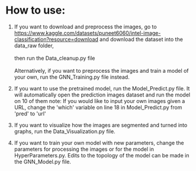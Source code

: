 # How to use:

1. If you want to download and preprocess the images, go to https://www.kaggle.com/datasets/puneet6060/intel-image-classification?resource=download and download the dataset into the data_raw folder,<br><br>
then run the Data_cleanup.py file<br><br>
Alternatively, if you want to preprocess the images and train a model of your own, run the GNN_Training.py file instead.

2. If you want to use the pretrained model, run the Model_Predict.py file. It will automatically open the prediction images dataset and run the model on 10 of them note: If you would like to input your own images given a URL, change the 'which' variable on line 18 in Model_Predict.py from 'pred' to 'url'

3. If you want to visualize how the images are segmented and turned into graphs, run the Data_Visualization.py file.

4. If you want to train your own model with new parameters, change the parameters for processing the images or for the model in HyperParameters.py. Edits to the topology of the model can be made in the GNN_Model.py file.
